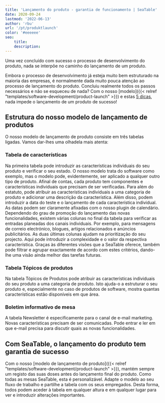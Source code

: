 ```yaml
---
title: 'Lançamento do produto - garantia de funcionamento | SeaTable'
date: 2020-09-24
lastmod: '2022-06-13'
author: 'rbu'
url: '/pt/produktlaunch'
color: '#eeeeee'
seo:
    title:
    description:
---
```


Uma vez concluído com sucesso o processo de desenvolvimento do produto, nada se interpõe no caminho do lançamento de um produto.

Embora o processo de desenvolvimento já esteja muito bem estruturado na maioria das empresas, é normalmente dada muito pouca atenção ao processo de lançamento do produto. Concluiu realmente todos os passos necessários e não se esqueceu de nada? Com o nosso [modelo]({{< relref "templates/software-development/product-launch" >}}) e estas [5 dicas](https://www.pressesprecher.com/nachrichten/fuenf-tipps-fuer-einen-gelungenen-produkt-launch-9837), nada impede o lançamento de um produto de sucesso!

## Estrutura do nosso modelo de lançamento de produtos

O nosso modelo de lançamento de produto consiste em três tabelas ligadas. Vamos dar-lhes uma olhadela mais atenta:

### Tabela de características

Na primeira tabela pode introduzir as características individuais do seu produto e verificar o seu estado. O nosso modelo trata do software como exemplo, mas o modelo pode, evidentemente, ser aplicado a qualquer outro tipo de produto. Afinal de contas, cada produto tem componentes e características individuais que precisam de ser verificadas. Para além do estatuto, pode atribuir as características individuais a uma categoria de produto e adicionar uma descrição da característica. Além disso, podem introduzir a data do teste e o lançamento de cada característica individual. As datas podem ser claramente afixadas com o nosso plugin de calendário. Dependendo do grau de promoção do lançamento das novas funcionalidades, existem várias colunas no final da tabela para verificar as entradas planeadas dos canais individuais. Por exemplo, para mensagens de correio electrónico, blogues, artigos relacionados e anúncios publicitários. As duas últimas colunas ajudam na prioritização do seu projecto. Aqui pode introduzir a complexidade e o valor da respectiva característica. Graças às diferentes visões que a SeaTable oferece, também pode filtrar e agrupar exactamente de acordo com estes critérios, dando-lhe uma visão ainda melhor das tarefas futuras.

### Tabela Tópicos de produtos

Na tabela Tópicos de Produtos pode atribuir as características individuais do seu produto a uma categoria de produto. Isto ajuda-o a estruturar o seu produto e, especialmente no caso de produtos de software, mostra quantas características estão disponíveis em que área.

### Boletim informativo de mesa

A tabela Newsletter é especificamente para o canal de e-mail marketing. Novas características precisam de ser comunicadas. Pode entrar e ler em que e-mail precisa para discutir quais as novas funcionalidades.

## Com SeaTable, o lançamento do produto tem garantia de sucesso

Com o nosso [modelo de lançamento de produto]({{< relref "templates/software-development/product-launch" >}}), mantém sempre um registo das suas doses antes do lançamento final do produto. Como todas as mesas SeaTable, esta é personalizável. Adapte o modelo ao seu fluxo de trabalho e partilhe a tabela com os seus empregados. Desta forma, todos podem aceder à tabela em qualquer altura e em qualquer lugar para ver e introduzir alterações importantes.
